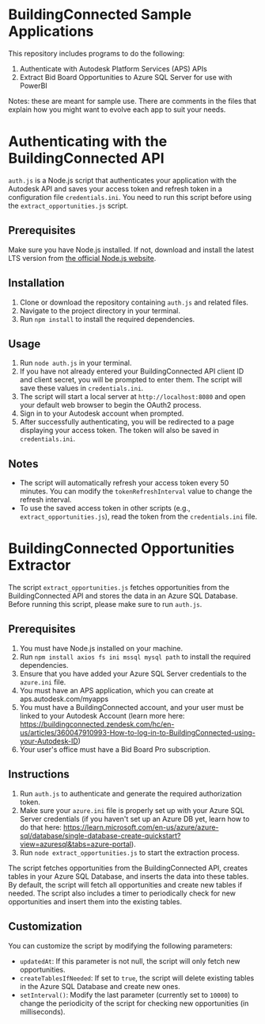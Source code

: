 # BuildingConnected Sample Applications
This repository includes programs to do the following:
1. Authenticate with Autodesk Platform Services (APS) APIs
2. Extract Bid Board Opportunities to Azure SQL Server for use with PowerBI

Notes: these are meant for sample use. There are comments in the files that explain how you might want to evolve each app to suit your needs. 

# Authenticating with the BuildingConnected API

`auth.js` is a Node.js script that authenticates your application with the Autodesk API and saves your access token and refresh token in a configuration file `credentials.ini`. You need to run this script before using the `extract_opportunities.js` script.

## Prerequisites

Make sure you have Node.js installed. If not, download and install the latest LTS version from [the official Node.js website](https://nodejs.org/).

## Installation

1. Clone or download the repository containing `auth.js` and related files.
2. Navigate to the project directory in your terminal.
3. Run `npm install` to install the required dependencies.

## Usage

1. Run `node auth.js` in your terminal.
2. If you have not already entered your BuildingConnected API client ID and client secret, you will be prompted to enter them. The script will save these values in `credentials.ini`.
3. The script will start a local server at `http://localhost:8080` and open your default web browser to begin the OAuth2 process.
4. Sign in to your Autodesk account when prompted.
5. After successfully authenticating, you will be redirected to a page displaying your access token. The token will also be saved in `credentials.ini`.

## Notes

- The script will automatically refresh your access token every 50 minutes. You can modify the `tokenRefreshInterval` value to change the refresh interval.
- To use the saved access token in other scripts (e.g., `extract_opportunities.js`), read the token from the `credentials.ini` file.


# BuildingConnected Opportunities Extractor

The script `extract_opportunities.js` fetches opportunities from the BuildingConnected API and stores the data in an Azure SQL Database. Before running this script, please make sure to run `auth.js`.

## Prerequisites

1. You must have Node.js installed on your machine.
2. Run `npm install axios fs ini mssql mysql path` to install the required dependencies.
3. Ensure that you have added your Azure SQL Server credentials to the `azure.ini` file.
4. You must have an APS application, which you can create at aps.autodesk.com/myapps
5. You must have a BuildingConnected account, and your user must be linked to your Autodesk Account (learn more here: https://buildingconnected.zendesk.com/hc/en-us/articles/360047910993-How-to-log-in-to-BuildingConnected-using-your-Autodesk-ID)
6. Your user's office must have a Bid Board Pro subscription.

## Instructions

1. Run `auth.js` to authenticate and generate the required authorization token.
2. Make sure your `azure.ini` file is properly set up with your Azure SQL Server credentials (if you haven't set up an Azure DB yet, learn how to do that here: https://learn.microsoft.com/en-us/azure/azure-sql/database/single-database-create-quickstart?view=azuresql&tabs=azure-portal).
3. Run `node extract_opportunities.js` to start the extraction process.

The script fetches opportunities from the BuildingConnected API, creates tables in your Azure SQL Database, and inserts the data into these tables. By default, the script will fetch all opportunities and create new tables if needed. The script also includes a timer to periodically check for new opportunities and insert them into the existing tables.

## Customization

You can customize the script by modifying the following parameters:

- `updatedAt`: If this parameter is not null, the script will only fetch new opportunities.
- `createTablesIfNeeded`: If set to `true`, the script will delete existing tables in the Azure SQL Database and create new ones.
- `setInterval()`: Modify the last parameter (currently set to `10000`) to change the periodicity of the script for checking new opportunities (in milliseconds).
